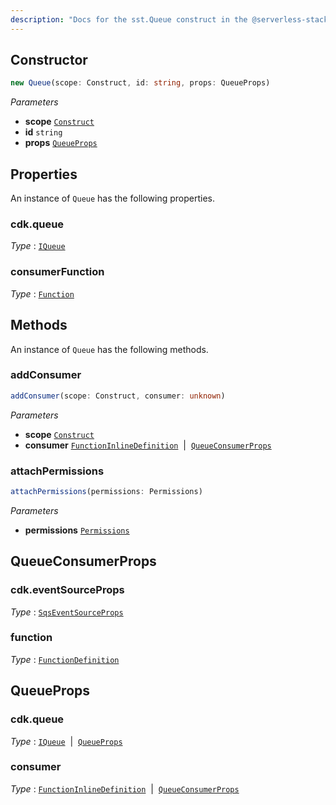 ```yaml
---
description: "Docs for the sst.Queue construct in the @serverless-stack/resources package"
---
```



## Constructor
```ts
new Queue(scope: Construct, id: string, props: QueueProps)
```
_Parameters_
- __scope__ [`Construct`](https://docs.aws.amazon.com/cdk/api/v2/docs/constructs.Construct.html)
- __id__ `string`
- __props__ [`QueueProps`](#queueprops)
## Properties
An instance of `Queue` has the following properties.

### cdk.queue

_Type_ : [`IQueue`](https://docs.aws.amazon.com/cdk/api/v2/docs/aws-cdk-lib.IQueue.html)


### consumerFunction

_Type_ : [`Function`](Function)

## Methods
An instance of `Queue` has the following methods.
### addConsumer

```ts
addConsumer(scope: Construct, consumer: unknown)
```
_Parameters_
- __scope__ [`Construct`](https://docs.aws.amazon.com/cdk/api/v2/docs/constructs.Construct.html)
- __consumer__ [`FunctionInlineDefinition`](FunctionInlineDefinition)&nbsp; | &nbsp;[`QueueConsumerProps`](#queueconsumerprops)
### attachPermissions

```ts
attachPermissions(permissions: Permissions)
```
_Parameters_
- __permissions__ [`Permissions`](Permissions)
## QueueConsumerProps

### cdk.eventSourceProps

_Type_ : [`SqsEventSourceProps`](https://docs.aws.amazon.com/cdk/api/v2/docs/aws-cdk-lib.SqsEventSourceProps.html)


### function

_Type_ : [`FunctionDefinition`](FunctionDefinition)

## QueueProps

### cdk.queue

_Type_ : [`IQueue`](https://docs.aws.amazon.com/cdk/api/v2/docs/aws-cdk-lib.IQueue.html)&nbsp; | &nbsp;[`QueueProps`](https://docs.aws.amazon.com/cdk/api/v2/docs/aws-cdk-lib.QueueProps.html)


### consumer

_Type_ : [`FunctionInlineDefinition`](FunctionInlineDefinition)&nbsp; | &nbsp;[`QueueConsumerProps`](#queueconsumerprops)
